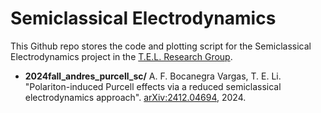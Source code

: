 # Semiclassical Electrodynamics 

This Github repo stores the code and plotting script for the Semiclassical Electrodynamics project in the [T.E.L. Research Group](https://www.taoeli.org/).

- **2024fall_andres_purcell_sc/**
A. F. Bocanegra Vargas, T. E. Li. "Polariton-induced Purcell effects via a reduced semiclassical electrodynamics approach". [arXiv:2412.04694](https://arxiv.org/abs/2412.04694), 2024.
